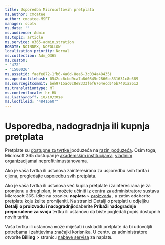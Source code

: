 ```yaml
---
title: Usporedba Microsoftovih pretplata
ms.author: cmcatee
author: cmcatee-MSFT
manager: scotv
ms.date: ''
ms.audience: Admin
ms.topic: article
ms.service: o365-administration
ROBOTS: NOINDEX, NOFOLLOW
localization_priority: Normal
ms.collection: Adm_O365
ms.custom:
- "472"
- "1500026"
ms.assetid: faefe872-1fb6-4a0d-8ea6-3c034a484351
ms.openlocfilehash: 0542cc6cbd9ca7a8d0845e2866be831631c8e389
ms.sourcegitcommit: beb9715ac0c8e8333fef6764ecd346b7401a2612
ms.translationtype: MT
ms.contentlocale: hr-HR
ms.lasthandoff: 10/10/2020
ms.locfileid: "48416607"
---
```

# <a name="compare-upgrade-or-purchase-subscriptions"></a>Usporedba, nadogradnja ili kupnja pretplata
  
Pretplate su [dostupne za tvrtke i](https://www.microsoft.com/microsoft-365/business/compare-all-microsoft-365-business-products?tab=2&rtc=1)poduzeća na [razini poduzeća](https://www.microsoft.com/microsoft-365/enterprise/compare-office-365-plans?rtc=1). Osim toga, Microsoft 365 dostupan je [akademskim institucijama](https://www.microsoft.com/microsoft-365/academic/compare-office-365-education-plans?rtc=1&activetab=tab%3aprimaryr1), [vladinim organizacijama](https://www.microsoft.com/microsoft-365/government/compare-office-365-government-plans?rtc=1)i [neprofitnim](https://www.microsoft.com/microsoft-365/nonprofit/office-365-nonprofit-plans-and-pricing?&rtc=1&activetab=tab%3aprimaryr1)ustanovama.
  
Ako je vaša tvrtka ili ustanova zainteresirana za usporedbu svih tarifa i cijena, pregledajte [usporedbu svih pretplata](https://www.microsoft.com/microsoft-365/enterprise/compare-office-365-plans?rtc=1).
  
Ako je vaša tvrtka ili ustanova već kupila pretplate i zainteresirana je za promjenu u drugi plan, to možete učiniti iz centra za administratore sustava Microsoft 365. Idite na stranicu **naplata** \> [proizvoda](https://go.microsoft.com/fwlink/p/?linkid=842054) , a zatim odaberite pretplatu koju želite promijeniti. Na stranici Detalji o pretplati u odjeljku **Detalji o proizvodu i nadogradnji**odaberite **Prikaži nadogradnje preporučene za svoju** tvrtku ili ustanovu da biste pogledali popis dostupnih novih tarifa.
  
Vaša tvrtka ili ustanova može miješati i uskladiti pretplate da bi udovoljili potrebama i zahtjevima značajki korisnika. U centru za administratore otvorite **Billing** \> stranicu [nabave servisa](https://go.microsoft.com/fwlink/p/?linkid=868433) za naplatu. 